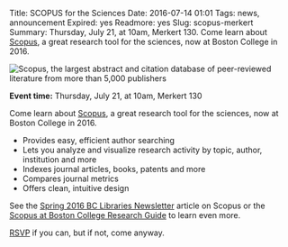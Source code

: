 Title: SCOPUS for the Sciences
Date: 2016-07-14 01:01 
Tags: news, announcement
Expired: yes 
Readmore: yes
Slug: scopus-merkert
Summary: Thursday, July 21, at 10am, Merkert 130. Come learn about <a href="https://www-scopus-com.proxy.bc.edu/">Scopus</a>, a great research tool for the sciences, now at Boston College in 2016.  

<img src="/theme/img/news/2016-07/scopus.jpg" alt="Scopus, the largest abstract and citation database of peer-reviewed literature from more than 5,000 publishers">

<p><strong>Event time:</strong> Thursday, July 21, at 10am, Merkert 130</p>

<p>Come learn about <a href="https://www-scopus-com.proxy.bc.edu/">Scopus</a>, a great research tool for the sciences, now at Boston College in 2016. </p>
<ul>
    <li>Provides easy, efficient author searching</li>
    <li>Lets you analyze and visualize research activity by topic, author, institution and more</li>
    <li>Indexes journal articles, books, patents and more</li>
    <li>Compares journal metrics</li>
    <li>Offers clean, intuitive design</li>
 </ul>

<p>See the <a href="http://www.bc.edu/libraries/newsletter/2016spring/scopus.html">Spring 2016 BC Libraries Newsletter</a> article on Scopus or the <a href="http://libguides.bc.edu/BC2016Scopus/Introduction">Scopus at Boston College Research Guide</a> to learn even more.

<a href="mailto:scopustf-ggroup@bc.edu">RSVP</a> if you can, but if not, come anyway.


<!-- USEFUL CUT AND PASTE STUFF.

<img src="/theme/img/news/201X-XX/XXXX.png" alt="words" class="float_left">

<img src="/theme/img/news/201X-XX/XXXX.png" alt="words" class="float_right">

<a href="#" target="_blank" rel="noopener">

-->